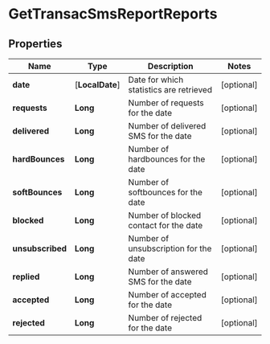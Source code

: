 
# GetTransacSmsReportReports

## Properties
Name | Type | Description | Notes
------------ | ------------- | ------------- | -------------
**date** |  [**LocalDate**] | Date for which statistics are retrieved |  [optional]
**requests** | **Long** | Number of requests for the date |  [optional]
**delivered** | **Long** | Number of delivered SMS for the date |  [optional]
**hardBounces** | **Long** | Number of hardbounces for the date |  [optional]
**softBounces** | **Long** | Number of softbounces for the date |  [optional]
**blocked** | **Long** | Number of blocked contact for the date |  [optional]
**unsubscribed** | **Long** | Number of unsubscription for the date |  [optional]
**replied** | **Long** | Number of answered SMS for the date |  [optional]
**accepted** | **Long** | Number of accepted for the date |  [optional]
**rejected** | **Long** | Number of rejected for the date |  [optional]



